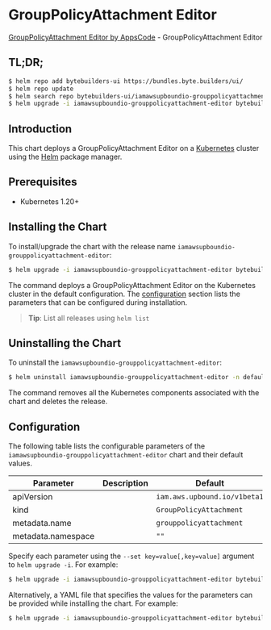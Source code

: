 # GroupPolicyAttachment Editor

[GroupPolicyAttachment Editor by AppsCode](https://byte.builders) - GroupPolicyAttachment Editor

## TL;DR;

```bash
$ helm repo add bytebuilders-ui https://bundles.byte.builders/ui/
$ helm repo update
$ helm search repo bytebuilders-ui/iamawsupboundio-grouppolicyattachment-editor --version=v0.4.18
$ helm upgrade -i iamawsupboundio-grouppolicyattachment-editor bytebuilders-ui/iamawsupboundio-grouppolicyattachment-editor -n default --create-namespace --version=v0.4.18
```

## Introduction

This chart deploys a GroupPolicyAttachment Editor on a [Kubernetes](http://kubernetes.io) cluster using the [Helm](https://helm.sh) package manager.

## Prerequisites

- Kubernetes 1.20+

## Installing the Chart

To install/upgrade the chart with the release name `iamawsupboundio-grouppolicyattachment-editor`:

```bash
$ helm upgrade -i iamawsupboundio-grouppolicyattachment-editor bytebuilders-ui/iamawsupboundio-grouppolicyattachment-editor -n default --create-namespace --version=v0.4.18
```

The command deploys a GroupPolicyAttachment Editor on the Kubernetes cluster in the default configuration. The [configuration](#configuration) section lists the parameters that can be configured during installation.

> **Tip**: List all releases using `helm list`

## Uninstalling the Chart

To uninstall the `iamawsupboundio-grouppolicyattachment-editor`:

```bash
$ helm uninstall iamawsupboundio-grouppolicyattachment-editor -n default
```

The command removes all the Kubernetes components associated with the chart and deletes the release.

## Configuration

The following table lists the configurable parameters of the `iamawsupboundio-grouppolicyattachment-editor` chart and their default values.

|     Parameter      | Description |                 Default                 |
|--------------------|-------------|-----------------------------------------|
| apiVersion         |             | <code>iam.aws.upbound.io/v1beta1</code> |
| kind               |             | <code>GroupPolicyAttachment</code>      |
| metadata.name      |             | <code>grouppolicyattachment</code>      |
| metadata.namespace |             | <code>""</code>                         |


Specify each parameter using the `--set key=value[,key=value]` argument to `helm upgrade -i`. For example:

```bash
$ helm upgrade -i iamawsupboundio-grouppolicyattachment-editor bytebuilders-ui/iamawsupboundio-grouppolicyattachment-editor -n default --create-namespace --version=v0.4.18 --set apiVersion=iam.aws.upbound.io/v1beta1
```

Alternatively, a YAML file that specifies the values for the parameters can be provided while
installing the chart. For example:

```bash
$ helm upgrade -i iamawsupboundio-grouppolicyattachment-editor bytebuilders-ui/iamawsupboundio-grouppolicyattachment-editor -n default --create-namespace --version=v0.4.18 --values values.yaml
```
